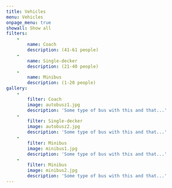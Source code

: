```yaml
---
title: Vehicles
menu: Vehicles
onpage_menu: true
showall: Show all
filters:
    -
        name: Coach
        description: (41-61 people)
    -
        name: Single-decker
        description: (21-40 people)
    -
        name: Minibus
        description: (1-20 people)
gallery:
    -
        filter: Coach
        image: autobusz1.jpg
        description: 'Some type of bus with this and that...'
    -
        filter: Single-decker
        image: autobusz2.jpg
        description: 'Some type of bus with this and that...'
    -
        filter: Minibus
        image: minibus1.jpg
        description: 'Some type of bus with this and that...'
    -
        filter: Minibus
        image: minibus2.jpg
        description: 'Some type of bus with this and that...'
---
```

